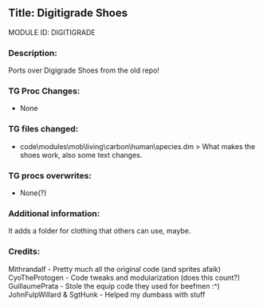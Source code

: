 ## Title: Digitigrade Shoes

MODULE ID: DIGITIGRADE

### Description:

Ports over Digigrade Shoes from the old repo!

### TG Proc Changes:

- None

### TG files changed:

- code\modules\mob\living\carbon\human\species.dm > What makes the shoes work, also some text changes.

### TG procs overwrites:

- None(?)

### Additional information:

It adds a folder for clothing that others can use, maybe.

### Credits:

Mithrandalf - Pretty much all the original code (and sprites afaik)
CyoTheProtogen - Code tweaks and modularization (does this count?)
GuillaumePrata - Stole the equip code they used for beefmen :^)
JohnFulpWillard & SgtHunk - Helped my dumbass with stuff

